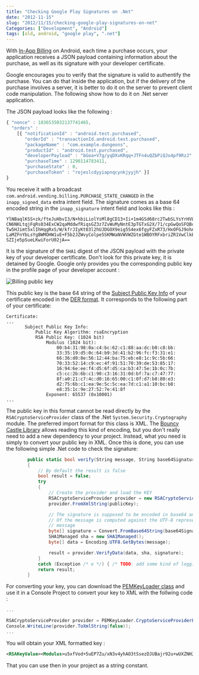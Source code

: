 ```yaml
---
title: "Checking Google Play Signatures on .Net"
date: "2012-11-15"
slug: "2012/11/15/checking-google-play-signatures-on-net"
Categories: ["Development", "Android"]
tags: [old, android, "google play", ".net"]
---
```


With
[In-App Billing](http://developer.android.com/guide/google/play/billing/billing_integrate.html)
on Android, each time a purchase occurs, your application receives a JSON
payload containing information about the purchase, as well as its signature with
your developer certificate.

Google encourages you to verify that the signature is valid to authentify the
purchase. You can do that inside the application, but if the delivery of the
purchase involves a server, it is better to do it on the server to prevent
client code manipulation. The following show how to do it on .Net server
application.

<!-- More -->

The JSON payload looks like the following :

```js
{ "nonce" : 1836535032137741465,
  "orders" :
    [{ "notificationId" : "android.test.purchased",
       "orderId" : "transactionId.android.test.purchased",
       "packageName" : "com.example.dungeons",
       "productId" : "android.test.purchased",
       "developerPayload" : "bGoa+V7g/yqDXvKRqq+JTFn4uQZbPiQJo4pf9RzJ",
       "purchaseTime" : 1290114783411,
       "purchaseState" : 0,
       "purchaseToken" : "rojeslcdyyiapnqcynkjyyjh" }]
}
```

You receive it with a broadcast
`com.android.vending.billing.PURCHASE_STATE_CHANGED` in the `inapp_signed_data`
extra intent field. The signature comes as a base 64 encoded string in the
`inapp_signature` intent field and looks like this :

```text
YlNBaqlKSS+zk/fteJuHbvI3/N+hbiLiolYsMl8gCD13+Ii+1m4GSd68rc2TwbSLYsYrHVL/9xg/0CBf
CN6NKLtqjFqRs034ExCW2qaMddwfRiqsGZ3z7ZvWuMyNntE3pTGTxG2X/71/cpGwQoSFQBceVR9t5Sge
Tw5HJimt5xlIhHqgRxS/W/kfrJIyKt03l2hUJDGOX9eig5S4ex6fgyFZxR73/HxOFGJ9ohApwaBNF7rD
LaMZFnYbLsYgBWMOHW1uE+F5b2JZWvyColpe5SKMWaNVWVWZGte1WBOYRFxbriZR1VwClkEg9Y4mVn5k
SZIje5pSueLKwiForU02jA==
```

It is the signature of the `SHA1` digest of the JSON payload with the private
key of your developer certificate. Don't look for this private key, it is
detained by Google. Google only provides you the corresponding public key in the
profile page of your developer account :

![Billing public key](http://i.stack.imgur.com/X78qs.png)

This public key is the base 64 string of the
[Subject Public Key Info](http://tools.ietf.org/html/rfc3280#section-4.1.2.7) of
your certificate encoded in the
[DER format](http://en.wikipedia.org/wiki/Distinguished_Encoding_Rules#DER_encoding).
It corresponds to the following part of your certificate:

```text
Certificate:
...
       Subject Public Key Info:
           Public Key Algorithm: rsaEncryption
           RSA Public Key: (1024 bit)
               Modulus (1024 bit):
                   00:b4:31:98:0a:c4:bc:62:c1:88:aa:dc:b0:c8:bb:
                   33:35:19:d5:0c:64:b9:3d:41:b2:96:fc:f3:31:e1:
                   66:36:d0:8e:56:12:44:ba:75:eb:e8:1c:9c:5b:66:
                   70:33:52:14:c9:ec:4f:91:51:70:39:de:53:85:17:
                   16:94:6e:ee:f4:d5:6f:d5:ca:b3:47:5e:1b:0c:7b:
                   c5:cc:2b:6b:c1:90:c3:16:31:0d:bf:7a:c7:47:77:
                   8f:a0:21:c7:4c:d0:16:65:00:c1:0f:d7:b8:80:e3:
                   d2:75:6b:c1:ea:9e:5c:5c:ea:7d:c1:a1:10:bc:b8:
                   e8:35:1c:9e:27:52:7e:41:8f
               Exponent: 65537 (0x10001)
...
```

The public key in this format cannot be read directly by the
`RSACryptoServiceProvider` class of the .Net `System.Security.Cryptography`
module. The preferred import format for this class is XML. The
[Bouncy Castle Library](http://www.bouncycastle.org/) allows reading this kind
of encoding, but you don't really need to add a new dependency to your project.
Instead, what you need is simply to convert your public key in XML. Once this is
done, you can use the following simple .Net code to check the signature:

```csharp
        public static bool verify(String message, String base64Signature, String publicKey)
        {
            // By default the result is false
            bool result = false;
            try
            {
                // Create the provider and load the KEY
                RSACryptoServiceProvider provider = new RSACryptoServiceProvider();
                provider.FromXmlString(publicKey);

                // The signature is supposed to be encoded in base64 and the SHA1 checksum
                // Of the message is computed against the UTF-8 representation of the
                // message
                byte[] signature = Convert.FromBase64String(base64Signature);
                SHA1Managed sha = new SHA1Managed();
                byte[] data = Encoding.UTF8.GetBytes(message);

                result = provider.VerifyData(data, sha, signature);
            }
            catch (Exception /* e */) { /* TODO: add some kind of logging here */}
            return result;
        }
```

For converting your key, you can download the
[PEMKeyLoader class](/downloads/code/PEMKeyLoader.cs) and use it in a Console
Project to convert your key to XML with the follwing code :

```csharp
...

RSACryptoServiceProvider provider = PEMKeyLoader.CryptoServiceProviderFromPublicKeyInfo(MY_BASE64_PUBLIC_KEY);
Console.WriteLine(provider.ToXmlString(false));
...

```

You will obtain your XML formatted key :

```xml
<RSAKeyValue><Modulus>u5xfVod+5uEP7Zu/xN3v4yhAO3tSsezDJUBajr92u+wUXZNH2IKt/9/V/HjMyzW5AC0PZpi6ROTWvQoO5Xa2L8+lKLiVtVcaI60O+M6B1Rn1zCYD//TgYwfqofKPvbv/Vshl+LwdkqBcp1as4t6+2f0sGHwH/hT1D+E94m0zf4qOR5O5o3ILXaC1z8pAoV4cM6YttFRDh9lxPj/9hkQR4l809bbxOdJPo41F69rqdyU4xFjncxCOHcFdnkT7LQUVv1v2GYae3Rl4iZVncbEygg4K/+uG21QyC0xRda9L2KmQyV7Mtcb5YTJzyfaI/Z/EEZ0A2pkX+4Ki1MKCaUAPLw==</Modulus><Exponent>AQAC</Exponent></RSAKeyValue>
```

That you can use then in your project as a string constant.
